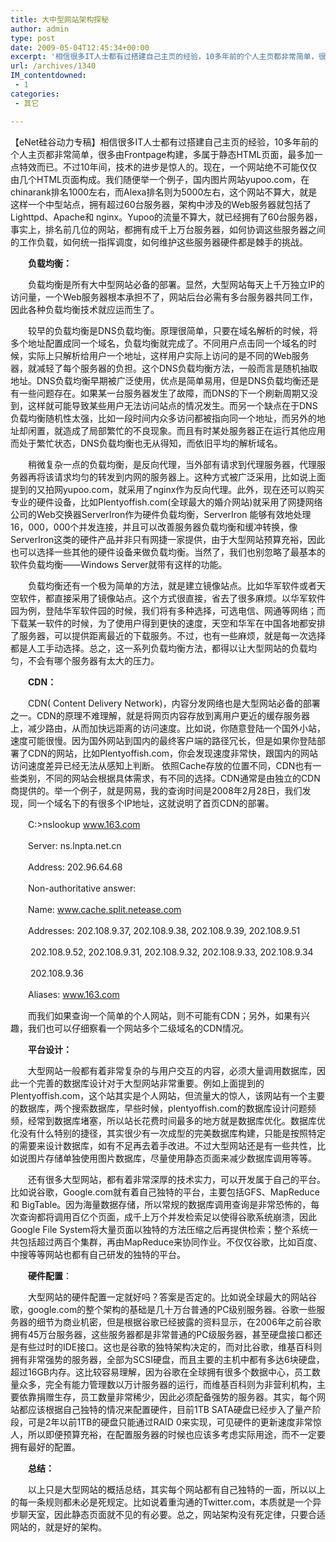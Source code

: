 ```yaml
---
title: 大中型网站架构探秘
author: admin
type: post
date: 2009-05-04T12:45:34+00:00
excerpt: '相信很多IT人士都有过搭建自己主页的经验，10多年前的个人主页都非常简单，很多由Frontpage构建，多属于静态HTML页面，最多加一点特效而已。不过10年间，技术的进步是惊人的。现在，一个网站绝不可能仅仅由几个HTML页面构成。我们随便举一个例子，国内图片网站yupoo.com，在chinarank排名1000左右，而Alexa排名则为5000左右，这个网站不算大，就是这样一个中型站点，拥有超过60台服务器，架构中涉及的Web服务器就包括了Lighttpd、Apache和 nginx。Yupoo的流量不算大，就已经拥有了60台服务器，事实上，排名前几位的网站，都拥有成千上万台服务器，如何协调这些服务器之间的工作负载，如何统一指挥调度，如何维护这些服务器硬件都是棘手的挑战。 '
url: /archives/1340
IM_contentdowned:
 - 1
categories:
 - 其它

---
```

【eNet硅谷动力专稿】相信很多IT人士都有过搭建自己主页的经验，10多年前的个人主页都非常简单，很多由Frontpage构建，多属于静态HTML页面，最多加一点特效而已。不过10年间，技术的进步是惊人的。现在，一个网站绝不可能仅仅由几个HTML页面构成。我们随便举一个例子，国内图片网站yupoo.com，在chinarank排名1000左右，而Alexa排名则为5000左右，这个网站不算大，就是这样一个中型站点，拥有超过60台服务器，架构中涉及的Web服务器就包括了Lighttpd、Apache和 nginx。Yupoo的流量不算大，就已经拥有了60台服务器，事实上，排名前几位的网站，都拥有成千上万台服务器，如何协调这些服务器之间的工作负载，如何统一指挥调度，如何维护这些服务器硬件都是棘手的挑战。

　　**负载均衡：**

　　负载均衡是所有大中型网站必备的部署。显然，大型网站每天上千万独立IP的访问量，一个Web服务器根本承担不了，网站后台必需有多台服务器共同工作，因此各种负载均衡技术就应运而生了。

　　较早的负载均衡是DNS负载均衡。原理很简单，只要在域名解析的时候，将多个地址配置成同一个域名，负载均衡就完成了。不同用户点击同一个域名的时候，实际上只解析给用户一个地址，这样用户实际上访问的是不同的Web服务器，就减轻了每个服务器的负担。这个DNS负载均衡方法，一般而言是随机抽取地址。DNS负载均衡早期被广泛使用，优点是简单易用，但是DNS负载均衡还是有一些问题存在。如果某一台服务器发生了故障，而DNS的下一个刷新周期又没到，这样就可能导致某些用户无法访问站点的情况发生。而另一个缺点在于DNS负载均衡随机性太强，比如一段时间内众多访问都被指向同一个地址，而另外的地址却闲置，就造成了局部繁忙的不良现象。而且有时某处服务器正在运行其他应用而处于繁忙状态，DNS负载均衡也无从得知，而依旧平均的解析域名。

　　稍微复杂一点的负载均衡，是反向代理，当外部有请求到代理服务器，代理服务器再将该请求均匀的转发到内网的服务器上。这种方式被广泛采用，比如说上面提到的又拍网yupoo.com，就采用了nginx作为反向代理。此外，现在还可以购买专业的硬件设备，比如Plentyoffish.com(全球最大的婚介网站)就采用了网捷网络公司的Web交换器ServerIron作为硬件负载均衡，ServerIron 能够有效地处理 16，000，000个并发连接，并且可以改善服务器负载均衡和缓冲转换，像ServerIron这类的硬件产品并非只有网捷一家提供，由于大型网站预算充裕，因此也可以选择一些其他的硬件设备来做负载均衡。当然了，我们也别忽略了最基本的软件负载均衡——Windows Server就带有这样的功能。

　　负载均衡还有一个极为简单的方法，就是建立镜像站点。比如华军软件或者天空软件，都直接采用了镜像站点。这个方式很直接，省去了很多麻烦。以华军软件园为例，登陆华军软件园的时候，我们将有多种选择，可选电信、网通等网络；而下载某一软件的时候，为了使用户得到更快的速度，天空和华军在中国各地都安排了服务器，可以提供距离最近的下载服务。不过，也有一些麻烦，就是每一次选择都是人工手动选择。总之，这一系列负载均衡方法，都得以让大型网站的负载均匀，不会有哪个服务器有太大的压力。

　　**CDN：**

　　CDN( Content Delivery Network)，内容分发网络也是大型网站必备的部署之一。CDN的原理不难理解，就是将网页内容存放到离用户更近的缓存服务器上，减少路由，从而加快远距离的访问速度。比如说，你随意登陆一个国外小站，速度可能很慢。因为国外网站到国内的最终客户端的路径冗长，但是如果你登陆部署了CDN的网站，比如Plentyoffish.com，你会发现速度非常快，跟国内的网站访问速度差异已经无法从感知上判断。 依照Cache存放的位置不同，CDN也有一些类别，不同的网站会根据具体需求，有不同的选择。CDN通常是由独立的CDN商提供的。举一个例子，就是网易，我的查询时间是2008年2月28日，我们发现，同一个域名下的有很多个IP地址，这就说明了首页CDN的部署。

　　C:\>nslookup www.163.com

　　Server: ns.lnpta.net.cn

　　Address: 202.96.64.68

　　Non-authoritative answer:

　　Name: www.cache.split.netease.com

　　Addresses: 202.108.9.37, 202.108.9.38, 202.108.9.39, 202.108.9.51

　　 202.108.9.52, 202.108.9.31, 202.108.9.32, 202.108.9.33, 202.108.9.34

　　 202.108.9.36

　　Aliases: www.163.com

　　而我们如果查询一个简单的个人网站，则不可能有CDN；另外，如果有兴趣，我们也可以仔细察看一个网站多个二级域名的CDN情况。

　　**平台设计：**

　　大型网站一般都有着非常复杂的与用户交互的内容，必须大量调用数据库，因此一个完善的数据库设计对于大型网站非常重要。例如上面提到的Plentyoffish.com，这个站其实是个人网站，但流量大的惊人，该网站有一个主要的数据库，两个搜索数据库，早些时候，plentyoffish.com的数据库设计问题频频，经常到数据库堵塞，所以站长花费时间最多的地方就是数据库优化。数据库优化没有什么特别的捷径，其实很少有一次成型的完美数据库构建，只能是按照特定的需要来设计数据库，如有不足再去着手改进。不过大型网站还是有一些共性，比如说图片存储单独使用图片数据库，尽量使用静态页面来减少数据库调用等等。

　　还有很多大型网站，都有着非常深厚的技术实力，可以开发属于自己的平台。比如说谷歌，Google.com就有着自己独特的平台，主要包括GFS、MapReduce和 BigTable。因为海量数据存储，所以常规的数据库调用查询是非常恐怖的，每次查询都将调用百亿个页面，成千上万个并发检索足以使得谷歌系统崩溃，因此Google File System将大量页面以独特的方法压缩之后再提供检索；整个系统一共包括超过两百个集群，再由MapReduce来协同作业。不仅仅谷歌，比如百度、中搜等等网站也都有自己研发的独特的平台。

　　**硬件配置**：

　　大型网站的硬件配置一定就好吗？答案是否定的。比如说全球最大的网站谷歌，google.com的整个架构的基础是几十万台普通的PC级别服务器。谷歌一些服务器的细节为商业机密，但是根据谷歌已经披露的资料显示，在2006年之前谷歌拥有45万台服务器，这些服务器都是非常普通的PC级服务器，甚至硬盘接口都还是有些过时的IDE接口。这也是谷歌的独特架构决定的，而对比谷歌，维基百科则拥有非常强势的服务器，全部为SCSI硬盘，而且主要的主机中都有多达6块硬盘，超过16GB内存。这比较容易理解，因为谷歌在全球拥有很多个数据中心，员工数量众多，完全有能力管理数以万计服务器的运行，而维基百科则为非营利机构，主要依靠捐赠生存，员工数量非常稀少，因此必须配备强势的服务器。其实，每个网站都应该根据自己独特的情况来配置硬件，目前1TB SATA硬盘已经步入了量产阶段，可是2年以前1TB的硬盘只能通过RAID 0来实现，可见硬件的更新速度非常惊人，所以即便预算充裕，在配置服务器的时候也应该多考虑实际用途，而不一定要拥有最好的配置。

　　**总结：**

　　以上只是大型网站的概括总结，其实每个网站都有自己独特的一面，所以以上的每一条规则都未必是死规定。比如说着重沟通的Twitter.com，本质就是一个异步聊天室，因此静态页面就不见的有必要。总之，网站架构没有死定律，只要合适网站的，就是好的架构。